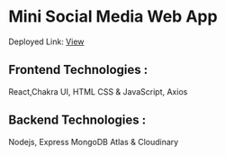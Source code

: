# Mini Social Media Web App

Deployed Link: <a href="http://highon.vercel.app">View</a>

## Frontend Technologies : 
React,Chakra UI, HTML CSS & JavaScript, Axios

## Backend Technologies :
Nodejs, Express MongoDB Atlas &  Cloudinary
